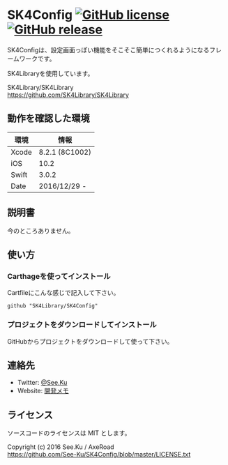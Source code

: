 
# SK4Config [![GitHub license](https://img.shields.io/badge/license-MIT-lightgrey.svg)](https://raw.githubusercontent.com/SK4Library/SK4Config/master/LICENSE.txt) [![GitHub release](https://img.shields.io/github/release/carthage/carthage.svg)](https://github.com/SK4Library/SK4Config/releases)


SK4Configは、設定画面っぽい機能をそこそこ簡単につくれるようになるフレームワークです。

SK4Libraryを使用しています。

SK4Library/SK4Library  
https://github.com/SK4Library/SK4Library


## 動作を確認した環境

|環境	|情報			|
|-------|---------------|
|Xcode	|8.2.1 (8C1002)	|
|iOS	|10.2			|
|Swift	|3.0.2			|
|Date	|2016/12/29 -	|


## 説明書

今のところありません。


## 使い方

### Carthageを使ってインストール

Cartfileにこんな感じで記入して下さい。

	github "SK4Library/SK4Config"

### プロジェクトをダウンロードしてインストール

GitHubからプロジェクトをダウンロードして使って下さい。


## 連絡先

* Twitter: [@See.Ku](https://twitter.com/See_Ku)
* Website: [開発メモ](http://seeku.hateblo.jp/)


## ライセンス

ソースコードのライセンスは MIT とします。

Copyright (c) 2016 See.Ku / AxeRoad  
https://github.com/See-Ku/SK4Config/blob/master/LICENSE.txt
